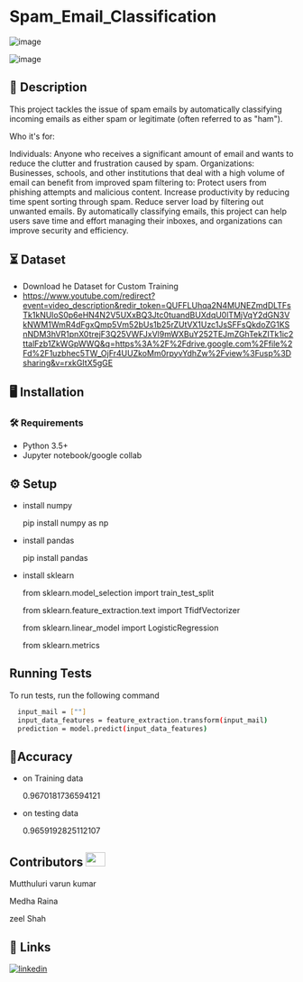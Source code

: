 
# Spam_Email_Classification
![image](https://github.com/Mutthuluri/Spam_Email_Classification/assets/139310468/8eeed8c8-0664-499f-8533-28301ef5da25)

![image](https://github.com/Mutthuluri/Spam_Email_Classification/assets/139310468/038ff6a0-3f62-492d-bd49-8b4666baa842)

## 📝 Description
This project tackles the issue of spam emails by automatically classifying incoming emails as either spam or legitimate (often referred to as "ham").

Who it's for:

Individuals: Anyone who receives a significant amount of email and wants to reduce the clutter and frustration caused by spam.
Organizations: Businesses, schools, and other institutions that deal with a high volume of email can benefit from improved spam filtering to:
Protect users from phishing attempts and malicious content.
Increase productivity by reducing time spent sorting through spam.
Reduce server load by filtering out unwanted emails.
By automatically classifying emails, this project can help users save time and effort managing their inboxes, and organizations can improve security and efficiency.
## ⏳ Dataset
* Download he Dataset for Custom Training
* https://www.youtube.com/redirect?event=video_description&redir_token=QUFFLUhqa2N4MUNEZmdDLTFsTk1kNUloS0p6eHN4N2V5UXxBQ3Jtc0tuandBUXdqU0lTMjVqY2dGN3VkNWM1WmR4dFgxQmp5Vm52bUs1b25rZUtVX1Uzc1JsSFFsQkdoZG1KSnNDM3hVR1pnX0trejF3Q25VWFJxVl9mWXBuY252TEJmZGhTekZITk1ic2ttalFzb1ZkWGpWWQ&q=https%3A%2F%2Fdrive.google.com%2Ffile%2Fd%2F1uzbhec5TW_OjFr4UUZkoMm0rpyvYdhZw%2Fview%3Fusp%3Dsharing&v=rxkGItX5gGE

## :desktop_computer:	Installation

### :hammer_and_wrench: Requirements
* Python 3.5+
* Jupyter notebook/google collab

## :gear: Setup
* install numpy

  pip install numpy as np
* install pandas
  
  pip install pandas
* install sklearn
  
  from sklearn.model_selection import train_test_split
  
  from sklearn.feature_extraction.text import TfidfVectorizer 
  
  from sklearn.linear_model import LogisticRegression
  
  from sklearn.metrics

## Running Tests

To run tests, run the following command

```bash
  input_mail = [""]
  input_data_features = feature_extraction.transform(input_mail)
  prediction = model.predict(input_data_features)
```


## 🎯Accuracy
* on Training data
  
  0.9670181736594121
* on testing data
  
  0.9659192825112107
## Contributors <img src="https://raw.githubusercontent.com/TheDudeThatCode/TheDudeThatCode/master/Assets/Developer.gif" width=35 height=25> 
Mutthuluri varun kumar
  
  Medha Raina
  
  zeel Shah
## 🔗 Links
[![linkedin](https://img.shields.io/badge/linkedin-0A66C2?style=for-the-badge&logo=linkedin&logoColor=white)](https://in.linkedin.com/in/mutthuluri)

